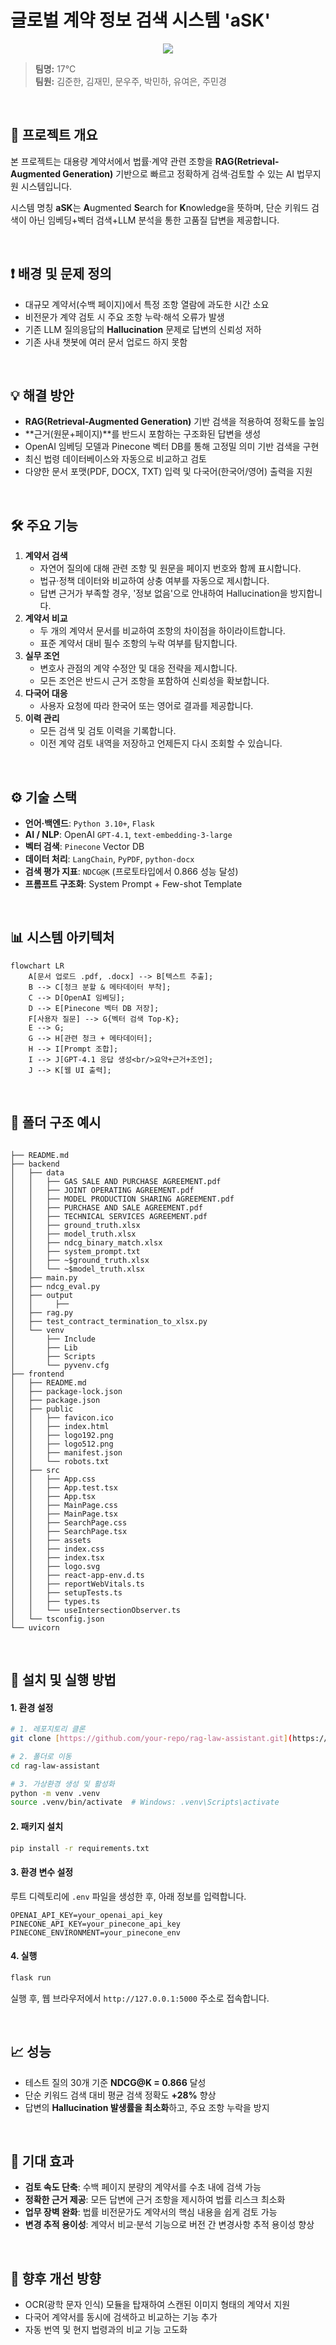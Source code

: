 # 글로벌 계약 정보 검색 시스템 'aSK'

<div align="center">

![](frontend/src/assets/logo.png)

</div>

> **팀명:** 17℃  
> **팀원:** 김준한, 김재민, 문우주, 박민하, 유여은, 주민경

<br>

## 📌 프로젝트 개요

본 프로젝트는 대용량 계약서에서 법률·계약 관련 조항을 **RAG(Retrieval-Augmented Generation)** 기반으로 빠르고 정확하게 검색·검토할 수 있는 AI 법무지원 시스템입니다.

시스템 명칭 **aSK**는 **A**ugmented **S**earch for **K**nowledge을 뜻하며, 단순 키워드 검색이 아닌 임베딩+벡터 검색+LLM 분석을 통한 고품질 답변을 제공합니다.

<br>

## ❗ 배경 및 문제 정의

-   대규모 계약서(수백 페이지)에서 특정 조항 열람에 과도한 시간 소요
-   비전문가 계약 검토 시 주요 조항 누락·해석 오류가 발생
-   기존 LLM 질의응답의 **Hallucination** 문제로 답변의 신뢰성 저하
-   기존 사내 챗봇에 여러 문서 업로드 하지 못함

<br>

## 💡 해결 방안

-   **RAG(Retrieval-Augmented Generation)** 기반 검색을 적용하여 정확도를 높임
-   **근거(원문+페이지)**를 반드시 포함하는 구조화된 답변을 생성
-   OpenAI 임베딩 모델과 Pinecone 벡터 DB를 통해 고정밀 의미 기반 검색을 구현
-   최신 법령 데이터베이스와 자동으로 비교하고 검토
-   다양한 문서 포맷(PDF, DOCX, TXT) 입력 및 다국어(한국어/영어) 출력을 지원

<br>

## 🛠️ 주요 기능

1.  **계약서 검색**
    -   자연어 질의에 대해 관련 조항 및 원문을 페이지 번호와 함께 표시합니다.
    -   법규·정책 데이터와 비교하여 상충 여부를 자동으로 제시합니다.
    -   답변 근거가 부족할 경우, '정보 없음'으로 안내하여 Hallucination을 방지합니다.
2.  **계약서 비교**
    -   두 개의 계약서 문서를 비교하여 조항의 차이점을 하이라이트합니다.
    -   표준 계약서 대비 필수 조항의 누락 여부를 탐지합니다.
3.  **실무 조언**
    -   변호사 관점의 계약 수정안 및 대응 전략을 제시합니다.
    -   모든 조언은 반드시 근거 조항을 포함하여 신뢰성을 확보합니다.
4.  **다국어 대응**
    -   사용자 요청에 따라 한국어 또는 영어로 결과를 제공합니다.
5.  **이력 관리**
    -   모든 검색 및 검토 이력을 기록합니다.
    -   이전 계약 검토 내역을 저장하고 언제든지 다시 조회할 수 있습니다.

<br>

## ⚙️ 기술 스택

-   **언어·백엔드**: `Python 3.10+`, `Flask`
-   **AI / NLP**: OpenAI `GPT-4.1`, `text-embedding-3-large`
-   **벡터 검색**: `Pinecone` Vector DB
-   **데이터 처리**: `LangChain`, `PyPDF`, `python-docx`
-   **검색 평가 지표**: `NDCG@K` (프로토타입에서 0.866 성능 달성)
-   **프롬프트 구조화**: System Prompt + Few-shot Template

<br>

## 📊 시스템 아키텍처

```mermaid
flowchart LR
    A[문서 업로드 .pdf, .docx] --> B[텍스트 추출];
    B --> C[청크 분할 & 메타데이터 부착];
    C --> D[OpenAI 임베딩];
    D --> E[Pinecone 벡터 DB 저장];
    F[사용자 질문] --> G{벡터 검색 Top-K};
    E --> G;
    G --> H[관련 청크 + 메타데이터];
    H --> I[Prompt 조합];
    I --> J[GPT-4.1 응답 생성<br/>요약+근거+조언];
    J --> K[웹 UI 출력];
```

<br>

## 📂 폴더 구조 예시

```text

├── README.md
├── backend
│   ├── data
│   │   ├── GAS SALE AND PURCHASE AGREEMENT.pdf
│   │   ├── JOINT OPERATING AGREEMENT.pdf
│   │   ├── MODEL PRODUCTION SHARING AGREEMENT.pdf
│   │   ├── PURCHASE AND SALE AGREEMENT.pdf
│   │   ├── TECHNICAL SERVICES AGREEMENT.pdf
│   │   ├── ground_truth.xlsx
│   │   ├── model_truth.xlsx
│   │   ├── ndcg_binary_match.xlsx
│   │   ├── system_prompt.txt
│   │   ├── ~$ground_truth.xlsx
│   │   └── ~$model_truth.xlsx
│   ├── main.py
│   ├── ndcg_eval.py
│   ├── output
│   │     ├──
│   ├── rag.py
│   ├── test_contract_termination_to_xlsx.py
│   └── venv
│       ├── Include
│       ├── Lib
│       ├── Scripts
│       └── pyvenv.cfg
├── frontend
│   ├── README.md
│   ├── package-lock.json
│   ├── package.json
│   ├── public
│   │   ├── favicon.ico
│   │   ├── index.html
│   │   ├── logo192.png
│   │   ├── logo512.png
│   │   ├── manifest.json
│   │   └── robots.txt
│   ├── src
│   │   ├── App.css
│   │   ├── App.test.tsx
│   │   ├── App.tsx
│   │   ├── MainPage.css
│   │   ├── MainPage.tsx
│   │   ├── SearchPage.css
│   │   ├── SearchPage.tsx
│   │   ├── assets
│   │   ├── index.css
│   │   ├── index.tsx
│   │   ├── logo.svg
│   │   ├── react-app-env.d.ts
│   │   ├── reportWebVitals.ts
│   │   ├── setupTests.ts
│   │   ├── types.ts
│   │   └── useIntersectionObserver.ts
│   └── tsconfig.json
└── uvicorn
```

<br>

## 🔧 설치 및 실행 방법

#### 1. 환경 설정

```bash
# 1. 레포지토리 클론
git clone [https://github.com/your-repo/rag-law-assistant.git](https://github.com/your-repo/rag-law-assistant.git)

# 2. 폴더로 이동
cd rag-law-assistant

# 3. 가상환경 생성 및 활성화
python -m venv .venv
source .venv/bin/activate  # Windows: .venv\Scripts\activate
```

#### 2. 패키지 설치

```bash
pip install -r requirements.txt
```

#### 3. 환경 변수 설정

루트 디렉토리에 `.env` 파일을 생성한 후, 아래 정보를 입력합니다.

```text
OPENAI_API_KEY=your_openai_api_key
PINECONE_API_KEY=your_pinecone_api_key
PINECONE_ENVIRONMENT=your_pinecone_env
```

#### 4. 실행

```bash
flask run
```

실행 후, 웹 브라우저에서 `http://127.0.0.1:5000` 주소로 접속합니다.

<br>


## 📈 성능

-   테스트 질의 30개 기준 **NDCG@K = 0.866** 달성
-   단순 키워드 검색 대비 평균 검색 정확도 **+28%** 향상
-   답변의 **Hallucination 발생률을 최소화**하고, 주요 조항 누락을 방지

<br>

## 💼 기대 효과

-   **검토 속도 단축**: 수백 페이지 분량의 계약서를 수초 내에 검색 가능
-   **정확한 근거 제공**: 모든 답변에 근거 조항을 제시하여 법률 리스크 최소화
-   **업무 장벽 완화**: 법률 비전문가도 계약서의 핵심 내용을 쉽게 검토 가능
-   **변경 추적 용이성**: 계약서 비교·분석 기능으로 버전 간 변경사항 추적 용이성 향상

<br>

## 📌 향후 개선 방향

-   OCR(광학 문자 인식) 모듈을 탑재하여 스캔된 이미지 형태의 계약서 지원
-   다국어 계약서를 동시에 검색하고 비교하는 기능 추가
-   자동 번역 및 현지 법령과의 비교 기능 고도화

